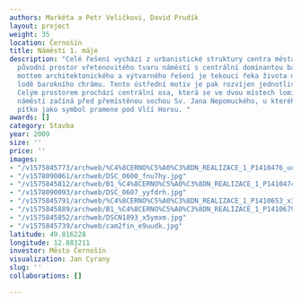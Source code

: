 ```yaml
---
authors: Markéta a Petr Veličkovi, David Prudík
layout: project
weight: 35
location: Černošín
title: Náměstí 1. máje
description: "Celé řešení vychází z urbanistické struktury centra města, kde se zachoval
  původní prostor vřetenovitého tvaru náměstí s centrální dominantou barokního kostela.\nÚstředním
  mottem architektonického a výtvarného řešení je tekoucí řeka života města s ostrovem
  lodě barokního chrámu. Tento ústřední motiv je pak rozvíjen jednotlivými prvky.
  Celým prostorem prochází centrální osa, která se ve dvou místech lomí. V horní straně
  náměstí začíná před přemístěnou sochou Sv. Jana Nepomuckého, u kterého bude instalováno
  pítko jako symbol pramene pod Vlčí Horou. "
awards: []
category: Stavba
year: 2009
size: ''
price: ''
images:
- "/v1575845773/archweb/%C4%8CERNO%C5%A0%C3%8DN_REALIZACE_1_P1410476_uqo4tg.jpg"
- "/v1578090061/archweb/DSC_0600_fnu7hy.jpg"
- "/v1575845812/archweb/B1_%C4%8CERNO%C5%A0%C3%8DN_REALIZACE_1_P1410474_klfwle.jpg"
- "/v1578090093/archweb/DSC_0607_yyfdrh.jpg"
- "/v1575845791/archweb/%C4%8CERNO%C5%A0%C3%8DN_REALIZACE_1_P1410653_x3sldg.jpg"
- "/v1575845889/archweb/B1_%C4%8CERNO%C5%A0%C3%8DN_REALIZACE_1_P1410679_hwjqdm.jpg"
- "/v1575845852/archweb/DSCN1893_x5ymxm.jpg"
- "/v1575845739/archweb/cam2fin_e9uudk.jpg"
latitude: 49.816228
longitude: 12.883211
investor: Město Černošín
visualization: Jan Cyrany
slug: ''
collaborations: []

---
```

